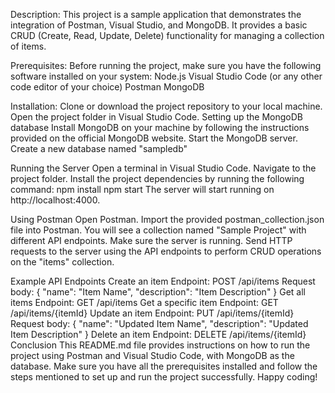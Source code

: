 Description:
This project is a sample application that demonstrates the integration of Postman, Visual Studio, and MongoDB. It provides a basic CRUD (Create, Read, Update, Delete) functionality for managing a collection of items.

Prerequisites:
Before running the project, make sure you have the following software installed on your system:
Node.js
Visual Studio Code (or any other code editor of your choice)
Postman
MongoDB

Installation:
Clone or download the project repository to your local machine.
Open the project folder in Visual Studio Code.
Setting up the MongoDB database
Install MongoDB on your machine by following the instructions provided on the official MongoDB website.
Start the MongoDB server.
Create a new database named "sampledb"

Running the Server
Open a terminal in Visual Studio Code.
Navigate to the project folder.
Install the project dependencies by running the following command:
npm install
npm start
The server will start running on http://localhost:4000.

Using Postman
Open Postman.
Import the provided postman_collection.json file into Postman.
You will see a collection named "Sample Project" with different API endpoints.
Make sure the server is running.
Send HTTP requests to the server using the API endpoints to perform CRUD operations on the "items" collection.

Example API Endpoints
Create an item
Endpoint: POST /api/items
Request body:
{
  "name": "Item Name",
  "description": "Item Description"
}
Get all items
Endpoint: GET /api/items
Get a specific item
Endpoint: GET /api/items/{itemId}
Update an item
Endpoint: PUT /api/items/{itemId}
Request body:
{
  "name": "Updated Item Name",
  "description": "Updated Item Description"
}
Delete an item
Endpoint: DELETE /api/items/{itemId}
Conclusion
This README.md file provides instructions on how to run the project using Postman and Visual Studio Code, with MongoDB as the database. Make sure you have all the prerequisites installed and follow the steps mentioned to set up and run the project successfully. Happy coding!






